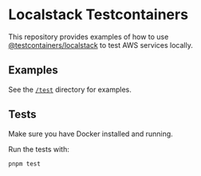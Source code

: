 # Localstack Testcontainers

This repository provides examples of how to use [@testcontainers/localstack](https://github.com/testcontainers/testcontainers-node#readme) to test AWS services locally.

## Examples
See the [`/test`](./test) directory for examples.

## Tests
Make sure you have Docker installed and running.

Run the tests with:

```sh
pnpm test
```

